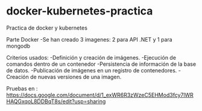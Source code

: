 # docker-kubernetes-practica
Practica de docker y kubernetes

Parte Docker
-Se han creado 3 imagenes: 2 para API .NET y 1 para mongodb

Criterios usados:
-Definición y creación de imágenes.
-Ejecución de comandos dentro de un contenedor
-Persistencia de información de la base de datos.
-Publicación de imágenes en un registro de contenedores.
-Creación de nuevas versiones de una imagen.

Pruebas  en : https://docs.google.com/document/d/1_exWR6R3zWzeC5EHMod3fcy7lWRHAQGxqoL8DDBqT8s/edit?usp=sharing
